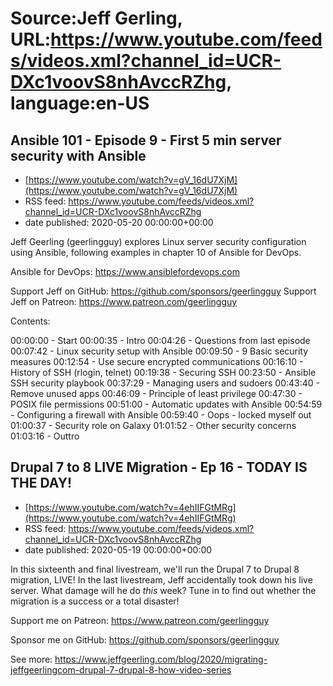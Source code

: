 # Source:Jeff Gerling, URL:https://www.youtube.com/feeds/videos.xml?channel_id=UCR-DXc1voovS8nhAvccRZhg, language:en-US

## Ansible 101 - Episode 9 - First 5 min server security with Ansible
 - [https://www.youtube.com/watch?v=gV_16dU7XjM](https://www.youtube.com/watch?v=gV_16dU7XjM)
 - RSS feed: https://www.youtube.com/feeds/videos.xml?channel_id=UCR-DXc1voovS8nhAvccRZhg
 - date published: 2020-05-20 00:00:00+00:00

Jeff Geerling (geerlingguy) explores Linux server security configuration using Ansible, following examples in chapter 10 of Ansible for DevOps.

Ansible for DevOps: https://www.ansiblefordevops.com

Support Jeff on GitHub: https://github.com/sponsors/geerlingguy
Support Jeff on Patreon: https://www.patreon.com/geerlingguy

Contents:

00:00:00 - Start
00:00:35 - Intro
00:04:26 - Questions from last episode
00:07:42 - Linux security setup with Ansible
00:09:50 - 9 Basic security measures
00:12:54 - Use secure encrypted communications
00:16:10 - History of SSH (rlogin, telnet)
00:19:38 - Securing SSH
00:23:50 - Ansible SSH security playbook
00:37:29 - Managing users and sudoers
00:43:40 - Remove unused apps
00:46:09 - Principle of least privilege
00:47:30 - POSIX file permissions
00:51:00 - Automatic updates with Ansible
00:54:59 - Configuring a firewall with Ansible
00:59:40 - Oops - locked myself out
01:00:37 - Security role on Galaxy
01:01:52 - Other security concerns
01:03:16 - Outtro

## Drupal 7 to 8 LIVE Migration - Ep 16 - TODAY IS THE DAY!
 - [https://www.youtube.com/watch?v=4ehIIFGtMRg](https://www.youtube.com/watch?v=4ehIIFGtMRg)
 - RSS feed: https://www.youtube.com/feeds/videos.xml?channel_id=UCR-DXc1voovS8nhAvccRZhg
 - date published: 2020-05-19 00:00:00+00:00

In this sixteenth and final livestream, we'll run the Drupal 7 to Drupal 8 migration, LIVE! In the last livestream, Jeff accidentally took down his live server. What damage will he do *this* week? Tune in to find out whether the migration is a success or a total disaster!

Support me on Patreon: https://www.patreon.com/geerlingguy

Sponsor me on GitHub: https://github.com/sponsors/geerlingguy



See more: https://www.jeffgeerling.com/blog/2020/migrating-jeffgeerlingcom-drupal-7-drupal-8-how-video-series


